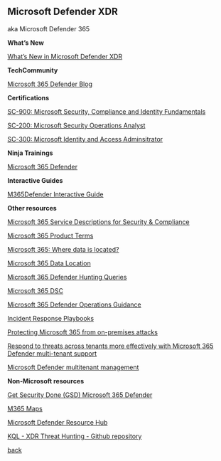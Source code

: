 ## Microsoft Defender XDR

aka Microsoft Defender 365


**What’s New**

[What’s New in Microsoft Defender XDR](https://learn.microsoft.com/en-us/microsoft-365/security/defender/whats-new?view=o365-worldwide)

**TechCommunity**

[Microsoft 365 Defender Blog](https://techcommunity.microsoft.com/t5/microsoft-365-defender-blog/bg-p/MicrosoftThreatProtectionBlog)

**Certifications**

[SC-900: Microsoft Security, Compliance and Identity Fundamentals](https://learn.microsoft.com/en-us/certifications/exams/sc-900/)

[SC-200: Microsoft Security Operations Analyst](https://learn.microsoft.com/en-us/certifications/exams/sc-200/)

[SC-300: Microsoft Identity and Access Adminsitrator](https://learn.microsoft.com/en-us/certifications/exams/sc-300)

**Ninja Trainings**

[Microsoft 365 Defender](https://aka.ms/M365Ninja)

**Interactive Guides**

[M365Defender Interactive Guide](https://aka.ms/ProtectwithMSD-InteractiveGuide)

**Other resources**

[Microsoft 365 Service Descriptions for Security &amp; Compliance](https://learn.microsoft.com/en-us/office365/servicedescriptions/microsoft-365-service-descriptions/microsoft-365-tenantlevel-services-licensing-guidance/microsoft-365-security-compliance-licensing-guidance#information-governance)

[Microsoft 365 Product Terms](https://www.microsoft.com/licensing/terms/productoffering/Microsoft365/all)

[Microsoft 365: Where data is located?](https://www.microsoft.com/en-us/trust-center/privacy/data-location)

[Microsoft 365 Data Location](https://learn.microsoft.com/en-us/microsoft-365/enterprise/o365-data-locations?view=o365-worldwide)

[Microsoft 365 Defender Hunting Queries](https://github.com/microsoft/Microsoft-365-Defender-Hunting-Queries)

[Microsoft 365 DSC](https://microsoft365dsc.com/)

[Microsoft 365 Defender Operations Guidance](https://www.youtube.com/watch?v=sbLVzIntH7g)

[Incident Response Playbooks](https://learn.microsoft.com/en-us/security/operations/incident-response-playbooks)

[Protecting Microsoft 365 from on-premises attacks](https://learn.microsoft.com/en-us/azure/active-directory/architecture/protect-m365-from-on-premises-attacks)

[Respond to threats across tenants more effectively with Microsoft 365 Defender multi-tenant support](https://techcommunity.microsoft.com/t5/microsoft-defender-xdr-blog/respond-to-threats-across-tenants-more-effectively-with/ba-p/3901174)

[Microsoft Defender multitenant management](https://learn.microsoft.com/en-us/defender-xdr/mto-overview)

**Non-Microsoft resources**

[Get Security Done (GSD) Microsoft 365 Defender](https://dcaddick.github.io/gsd_public/GSD/?utm_content=buffer206d3&utm_medium=social&utm_source=twitter.com&utm_campaign=buffer)

[M365 Maps](https://m365maps.com/)

[Microsoft Defender Resource Hub](https://defenderresourcehub.info/)

[KQL - XDR Threat Hunting - Github repository](https://github.com/LearningKijo/KQL/tree/main/KQL-XDR-Hunting)

[back](./)
